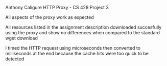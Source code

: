Anthony Caligure
HTTP Proxy - CS 428 Project 3

All aspects of the proxy work as expected

All resources listed in the assignment description downloaded succesfully using the proxy
and show no differences when compared to the standard wget download

I timed the HTTP request using microseconds then converted to milliseconds
at the end because the cache hits were too quick to be detected
